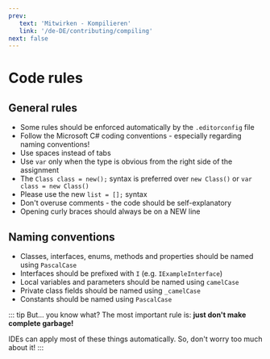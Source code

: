 ```yaml
---
prev:
   text: 'Mitwirken - Kompilieren'
   link: '/de-DE/contributing/compiling'
next: false
---
```


# Code rules

## General rules

- Some rules should be enforced automatically by the `.editorconfig` file
- Follow the Microsoft C# coding conventions - especially regarding naming conventions!
- Use spaces instead of tabs
- Use `var` only when the type is obvious from the right side of the assignment
- The `Class class = new();` syntax is preferred over `new Class()` or `var class = new Class()`
- Please use the new `list = [];` syntax
- Don't overuse comments - the code should be self-explanatory
- Opening curly braces should always be on a NEW line

## Naming conventions

- Classes, interfaces, enums, methods and properties should be named using `PascalCase`
- Interfaces should be prefixed with `I` (e.g. `IExampleInterface`)
- Local variables and parameters should be named using `camelCase`
- Private class fields should be named using `_camelCase`
- Constants should be named using `PascalCase`
  
::: tip
But... you know what? The most important rule is: **just don't make complete garbage!**

IDEs can apply most of these things automatically. So, don't worry too much about it!
:::

